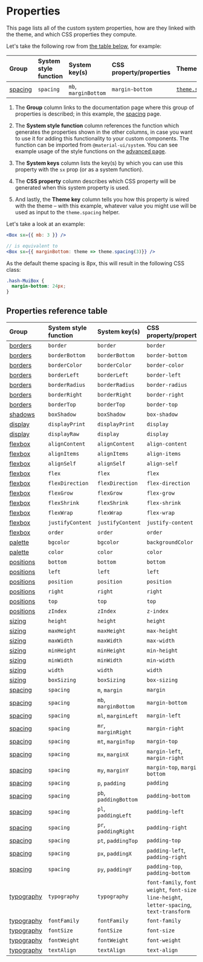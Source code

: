 # Properties

<p class="description">This page lists all of the custom system properties, how are they linked with the theme, and which CSS properties they compute.</p>

Let's take the following row from [the table below](#properties-reference-table), for example:

| Group                       | System style function | System key(s)        | CSS property/properties | Theme mapping                                                                 |
| :-------------------------- | :-------------------- | :------------------- | :---------------------- | :---------------------------------------------------------------------------- |
| [spacing](/system/spacing/) | `spacing`             | `mb`, `marginBottom` | `margin-bottom`         | [`theme.spacing(value)`](/customization/default-theme/?expand-path=$.spacing) |

1. The <b>Group</b> column links to the documentation page where this group of properties is described; in this example, the [spacing](/system/spacing/) page.
2. The <b>System style function</b> column references the function which generates the properties shown in the other columns, in case you want to use it for adding this functionality to your custom components. The function can be imported from `@material-ui/system`. You can see example usage of the style functions on the [advanced page](http://localhost:3000/system/advanced/#using-standalone-system-utilities).

3. The <b>System keys</b> column lists the key(s) by which you can use this property with the `sx` prop (or as a system function).
4. The <b>CSS property</b> column describes which CSS property will be generated when this system property is used.
5. And lastly, the <b>Theme key</b> column tells you how this property is wired with the theme – with this example, whatever value you might use will be used as input to the `theme.spacing` helper.

Let's take a look at an example:

```jsx
<Box sx={{ mb: 3 }} />

// is equivalent to
<Box sx={{ marginBottom: theme => theme.spacing(3)}} />
```

As the default theme spacing is 8px, this will result in the following CSS class:

```css
.hash-MuiBox {
  margin-bottom: 24px;
}
```

## Properties reference table

| Group                             | System style function | System key(s)         | CSS property/properties                                                                      | Theme mapping                                                                       |
| :-------------------------------- | :-------------------- | :-------------------- | :------------------------------------------------------------------------------------------- | :---------------------------------------------------------------------------------- |
| [borders](/system/borders/)       | `border`              | `border`              | `border`                                                                                     | `${value}px solid`                                                                  |
| [borders](/system/borders/)       | `borderBottom`        | `borderBottom`        | `border-bottom`                                                                              | `${value}px solid`                                                                  |
| [borders](/system/borders/)       | `borderColor`         | `borderColor`         | `border-color`                                                                               | [`theme.palette[value]`](/customization/default-theme/?expand-path=$.palette)       |
| [borders](/system/borders/)       | `borderLeft`          | `borderLeft`          | `border-left`                                                                                | `${value}px solid`                                                                  |
| [borders](/system/borders/)       | `borderRadius`        | `borderRadius`        | `border-radius`                                                                              | [`theme.shape[value]`](/customization/default-theme/?expand-path=$.shape)           |
| [borders](/system/borders/)       | `borderRight`         | `borderRight`         | `border-right`                                                                               | `${value}px solid`                                                                  |
| [borders](/system/borders/)       | `borderTop`           | `borderTop`           | `border-top`                                                                                 | `${value}px solid`                                                                  |
| [shadows](/system/shadows/)       | `boxShadow`           | `boxShadow`           | `box-shadow`                                                                                 | `theme.shadows[value]`                                                              |
| [display](/system/display/)       | `displayPrint`        | `displayPrint`        | `display`                                                                                    | none                                                                                |
| [display](/system/display/)       | `displayRaw`          | `display`             | `display`                                                                                    | none                                                                                |
| [flexbox](/system/flexbox/)       | `alignContent`        | `alignContent`        | `align-content`                                                                              | none                                                                                |
| [flexbox](/system/flexbox/)       | `alignItems`          | `alignItems`          | `align-items`                                                                                | none                                                                                |
| [flexbox](/system/flexbox/)       | `alignSelf`           | `alignSelf`           | `align-self`                                                                                 | none                                                                                |
| [flexbox](/system/flexbox/)       | `flex`                | `flex`                | `flex`                                                                                       | none                                                                                |
| [flexbox](/system/flexbox/)       | `flexDirection`       | `flexDirection`       | `flex-direction`                                                                             | none                                                                                |
| [flexbox](/system/flexbox/)       | `flexGrow`            | `flexGrow`            | `flex-grow`                                                                                  | none                                                                                |
| [flexbox](/system/flexbox/)       | `flexShrink`          | `flexShrink`          | `flex-shrink`                                                                                | none                                                                                |
| [flexbox](/system/flexbox/)       | `flexWrap`            | `flexWrap`            | `flex-wrap`                                                                                  | none                                                                                |
| [flexbox](/system/flexbox/)       | `justifyContent`      | `justifyContent`      | `justify-content`                                                                            | none                                                                                |
| [flexbox](/system/flexbox/)       | `order`               | `order`               | `order`                                                                                      | none                                                                                |
| [palette](/system/palette/)       | `bgcolor`             | `bgcolor`             | `backgroundColor`                                                                            | [`theme.palette[value]`](/customization/default-theme/?expand-path=$.palette)       |
| [palette](/system/palette/)       | `color`               | `color`               | `color`                                                                                      | [`theme.palette[value]`](/customization/default-theme/?expand-path=$.palette)       |
| [positions](/system/positions/)   | `bottom`              | `bottom`              | `bottom`                                                                                     | none                                                                                |
| [positions](/system/positions/)   | `left`                | `left`                | `left`                                                                                       | none                                                                                |
| [positions](/system/positions/)   | `position`            | `position`            | `position`                                                                                   | none                                                                                |
| [positions](/system/positions/)   | `right`               | `right`               | `right`                                                                                      | none                                                                                |
| [positions](/system/positions/)   | `top`                 | `top`                 | `top`                                                                                        | none                                                                                |
| [positions](/system/positions/)   | `zIndex`              | `zIndex`              | `z-index`                                                                                    | [`theme.zIndex[value]`](/customization/default-theme/?expand-path=$.zIndex)         |
| [sizing](/system/sizing/)         | `height`              | `height`              | `height`                                                                                     | none                                                                                |
| [sizing](/system/sizing/)         | `maxHeight`           | `maxHeight`           | `max-height`                                                                                 | none                                                                                |
| [sizing](/system/sizing/)         | `maxWidth`            | `maxWidth`            | `max-width`                                                                                  | none                                                                                |
| [sizing](/system/sizing/)         | `minHeight`           | `minHeight`           | `min-height`                                                                                 | none                                                                                |
| [sizing](/system/sizing/)         | `minWidth`            | `minWidth`            | `min-width`                                                                                  | none                                                                                |
| [sizing](/system/sizing/)         | `width`               | `width`               | `width`                                                                                      | none                                                                                |
| [sizing](/system/sizing/)         | `boxSizing`           | `boxSizing`           | `box-sizing`                                                                                 | none                                                                                |
| [spacing](/system/spacing/)       | `spacing`             | `m`, `margin`         | `margin`                                                                                     | [`theme.spacing(value)`](/customization/default-theme/?expand-path=$.spacing)       |
| [spacing](/system/spacing/)       | `spacing`             | `mb`, `marginBottom`  | `margin-bottom`                                                                              | [`theme.spacing(value)`](/customization/default-theme/?expand-path=$.spacing)       |
| [spacing](/system/spacing/)       | `spacing`             | `ml`, `marginLeft`    | `margin-left`                                                                                | [`theme.spacing(value)`](/customization/default-theme/?expand-path=$.spacing)       |
| [spacing](/system/spacing/)       | `spacing`             | `mr`, `marginRight`   | `margin-right`                                                                               | [`theme.spacing(value)`](/customization/default-theme/?expand-path=$.spacing)       |
| [spacing](/system/spacing/)       | `spacing`             | `mt`, `marginTop`     | `margin-top`                                                                                 | [`theme.spacing(value)`](/customization/default-theme/?expand-path=$.spacing)       |
| [spacing](/system/spacing/)       | `spacing`             | `mx`, `marginX`       | `margin-left`, `margin-right`                                                                | [`theme.spacing(value)`](/customization/default-theme/?expand-path=$.spacing)       |
| [spacing](/system/spacing/)       | `spacing`             | `my`, `marginY`       | `margin-top`, `margin-bottom`                                                                | [`theme.spacing(value)`](/customization/default-theme/?expand-path=$.spacing)       |
| [spacing](/system/spacing/)       | `spacing`             | `p`, `padding`        | `padding`                                                                                    | [`theme.spacing(value)`](/customization/default-theme/?expand-path=$.spacing)       |
| [spacing](/system/spacing/)       | `spacing`             | `pb`, `paddingBottom` | `padding-bottom`                                                                             | [`theme.spacing(value)`](/customization/default-theme/?expand-path=$.spacing)       |
| [spacing](/system/spacing/)       | `spacing`             | `pl`, `paddingLeft`   | `padding-left`                                                                               | [`theme.spacing(value)`](/customization/default-theme/?expand-path=$.spacing)       |
| [spacing](/system/spacing/)       | `spacing`             | `pr`, `paddingRight`  | `padding-right`                                                                              | [`theme.spacing(value)`](/customization/default-theme/?expand-path=$.spacing)       |
| [spacing](/system/spacing/)       | `spacing`             | `pt`, `paddingTop`    | `padding-top`                                                                                | [`theme.spacing(value)`](/customization/default-theme/?expand-path=$.spacing)       |
| [spacing](/system/spacing/)       | `spacing`             | `px`, `paddingX`      | `padding-left`, `padding-right`                                                              | [`theme.spacing(value)`](/customization/default-theme/?expand-path=$.spacing)       |
| [spacing](/system/spacing/)       | `spacing`             | `py`, `paddingY`      | `padding-top`, `padding-bottom`                                                              | [`theme.spacing(value)`](/customization/default-theme/?expand-path=$.spacing)       |
| [typography](/system/typography/) | `typography`          | `typography`          | `font-family`, `font-weight`, `font-size`, `line-height`, `letter-spacing`, `text-transform` | [`theme.typography[value]`](/customization/default-theme/?expand-path=$.typography) |
| [typography](/system/typography/) | `fontFamily`          | `fontFamily`          | `font-family`                                                                                | [`theme.typography[value]`](/customization/default-theme/?expand-path=$.typography) |
| [typography](/system/typography/) | `fontSize`            | `fontSize`            | `font-size`                                                                                  | [`theme.typography[value]`](/customization/default-theme/?expand-path=$.typography) |
| [typography](/system/typography/) | `fontWeight`          | `fontWeight`          | `font-weight`                                                                                | [`theme.typography[value]`](/customization/default-theme/?expand-path=$.typography) |
| [typography](/system/typography/) | `textAlign`           | `textAlign`           | `text-align`                                                                                 | none                                                                                |
